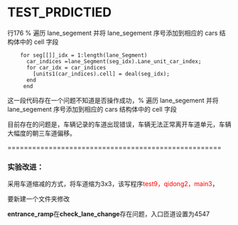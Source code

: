 # TEST_PRDICTIED

行176
% 遍历 lane_segement 并将 lane_segement 序号添加到相应的 cars 结构体中的 cell 字段

        for seg[[]]_idx = 1:length(lane_Segment)
          car_indices =lane_Segment(seg_idx).Lane_unit_car_index;
          for car_idx = car_indices
            [units1(car_indices).cell] = deal(seg_idx);
          end
         end

这一段代码存在一个问题不知道是否操作成功，% 遍历 lane_segement 并将 lane_segement 序号添加到相应的 cars 结构体中的 cell 字段

目前存在的问题是，车辆记录的车道出现错误，车辆无法正常离开车道单元，车辆大幅度的朝三车道偏移。

====================================================

### 实验改进：
采用车道缩减的方式，将车道缩为3x3，该写程序<font color=red>test9，qidong2，main3</font>，

要新建一个文件夹修改

**entrance_ramp**在**check_lane_change**存在问题，入口匝道设置为4547


